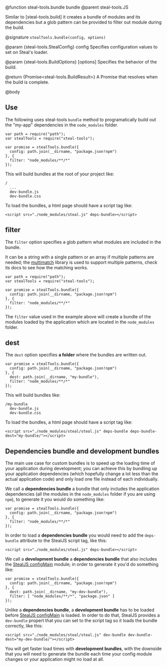 @function steal-tools.bundle bundle
@parent steal-tools.JS 

Similar to [steal-tools.build] it creates a bundle of modules and its dependencies but a glob pattern
can be provided to filter out module during the build.

@signature `stealTools.bundle(config, options)`

@param {steal-tools.StealConfig} config 
Specifies configuration values to set on Steal's loader.
  
@param {steal-tools.BuildOptions} [options]
Specifies the behavior of the build.
  
@return {Promise<steal-tools.BuildResult>} A Promise that resolves when the build is complete.

@body

## Use

The following uses steal-tools `bundle` method to programatically build out the "my-app"
dependencies in the `node_modules` folder.

	
    var path = require("path");
    var stealTools = require("steal-tools");

    var promise = stealTools.bundle({
      config: path.join(__dirname, "package.json!npm")
    }, {
      filter: "node_modules/**/*"
    });
	

This will build bundles at the root of your project like:

    /
      ...
      dev-bundle.js
      dev-bundle.css

To load the bundles, a html page should have a script tag like:

```
<script src="./node_modules/steal.js" deps-bundle></script>
```

## filter

The `filter` option specifies a glob pattern what modules are included in the bundle.

It can be a string with a single pattern or an array if multiple patterns are needed; the [multimatch](https://github.com/sindresorhus/multimatch) library is used to support multiple patterns, check its docs to see how the matching works.

    
    var path = require("path");
    var stealTools = require("steal-tools");

    var promise = stealTools.bundle({
      config: path.join(__dirname, "package.json!npm")
    }, {
      filter: "node_modules/**/*"
    });
    

The `filter` value used in the example above will create a bundle of the modules loaded by the application which are located in the `node_modules` folder.

## dest

The `dest` option specifies **a folder** where the bundles are written out.

    
    var promise = stealTools.bundle({
      config: path.join(__dirname, "package.json!npm")
    }, {
      dest: path.join(__dirname, "my-bundle"),
      filter: "node_modules/**/*"
    });
    

This will build bundles like:

    /my-bundle
      dev-bundle.js
      dev-bundle.css

To load the bundles, a html page should have a script tag like:

```
<script src="./node_modules/steal/steal.js" deps-bundle deps-bundle-dest="my-bundle/"></script>
```

## Dependencies bundle and development bundles

The main use case for custom bundles is to speed up the loading time of your application during development; you can achieve this by bundling up your application dependencies (which hopefully change a lot less than the actual application code) and only load one file instead of each individually.

We call a **dependencies bundle** a bundle that only includes the application dependencies (all the modules in the `node_modules` folder if you are using `npm`), to generate it you would do something like:

    
    var promise = stealTools.bundle({
      config: path.join(__dirname, "package.json!npm")
    }, {
      filter: "node_modules/**/*"
    });
    

In order to load a **dependencies bundle** you would need to add the `deps-bundle` attribute to the StealJS script tag, like this:

```
<script src="./node_modules/steal.js" deps-bundle></script>
```

We call a **development bundle** a **dependencies bundle** that also includes the [StealJS configMain](StealJS.config.configMain) module; in order to generate it you'd do something like:

    
    var promise = stealTools.bundle({
      config: path.join(__dirname, "package.json!npm")
    }, {
      dest: path.join(__dirname, "my-dev-bundle"),
      filter: [ "node_modules/**/*", "package.json" ]
    });
    

Unlike a **dependencies bundle**, a **development bundle** has to be loaded before [StealJS configMain](StealJS.config.configMain) is loaded. In order to do that, StealJS provides a `dev-bundle` propert that you can set to the script tag so it loads the bundle correctly, like this:

```
<script src="./node_modules/steal/steal.js" dev-bundle dev-bundle-dest="my-dev-bundle/"></script>
```

You will get faster load times with **development bundles**, with the downside that you will need to generate the bundle each time your config module changes or your application might no load at all.
